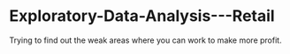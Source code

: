 # Exploratory-Data-Analysis---Retail
Trying to find out the weak areas where you can work to make more profit. 
